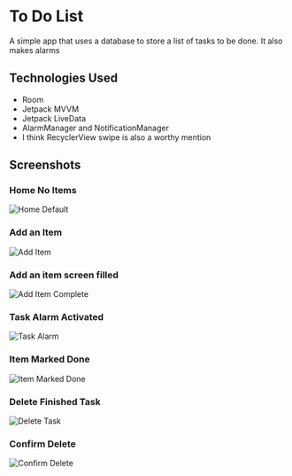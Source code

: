 # To Do List
A simple app that uses a database to store a list of tasks to be done. It also makes alarms

## Technologies Used
 - Room
 - Jetpack MVVM
 - Jetpack LiveData
 - AlarmManager and NotificationManager
 - I think RecyclerView swipe is also a worthy mention

## Screenshots
### Home No Items
![Home Default](screenshots/screenshot_home_default.png)
### Add an Item
![Add Item](screenshots/screenshot_add_item.png)
### Add an item screen filled
![Add Item Complete](screenshots/screenshot_add_item_filled.png)
### Task Alarm Activated
![Task Alarm](screenshots/screenshot_task_alarm.png)
### Item Marked Done
![Item Marked Done](screenshots/screenshot_task_done.png)
### Delete Finished Task
![Delete Task](screenshots/screenshot_delete_done_task.png)
### Confirm Delete
![Confirm Delete](screenshots/screenshot_confirm_task_delete.png)